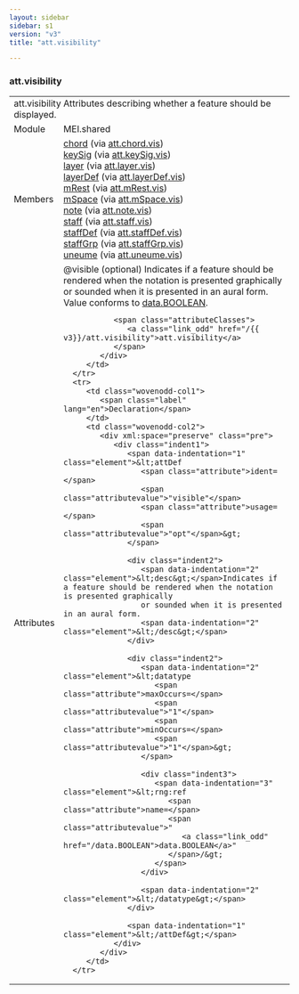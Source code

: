 ```yaml
---
layout: sidebar
sidebar: s1
version: "v3"
title: "att.visibility"

---
```


<div class="classSpec att">
   <h3 id="att.visibility">att.visibility</h3>
   <table class="wovenodd">
      <tr>
         <td colspan="2" class="wovenodd-col2">
            <span class="label">att.visibility</span> Attributes describing whether a feature should be displayed.
         </td>
      </tr>
      <tr>
         <td class="wovenodd-col1">
            <span class="label" lang="en">Module</span>
         </td>
         <td class="wovenodd-col2">MEI.shared</td>
      </tr>
      <tr>
         <td class="wovenodd-col1">
            <span class="label" lang="en">Members</span>
         </td>
         <td class="wovenodd-col2">
            <div class="parent">
               <div>
                  <a class="link_odd_elementSpec" href="/{{ v3}}/chord">chord</a>
                  <span> (via 
                     <a class="link_odd_classSpec" href="/{{ v3}}/att.chord.vis">att.chord.vis</a>)
                  </span>
               </div>
               <div>
                  <a class="link_odd_elementSpec" href="/{{ v3}}/keySig">keySig</a>
                  <span> (via 
                     <a class="link_odd_classSpec" href="/{{ v3}}/att.keySig.vis">att.keySig.vis</a>)
                  </span>
               </div>
               <div>
                  <a class="link_odd_elementSpec" href="/{{ v3}}/layer">layer</a>
                  <span> (via 
                     <a class="link_odd_classSpec" href="/{{ v3}}/att.layer.vis">att.layer.vis</a>)
                  </span>
               </div>
               <div>
                  <a class="link_odd_elementSpec" href="/{{ v3}}/layerDef">layerDef</a>
                  <span> (via 
                     <a class="link_odd_classSpec" href="/{{ v3}}/att.layerDef.vis">att.layerDef.vis</a>)
                  </span>
               </div>
               <div>
                  <a class="link_odd_elementSpec" href="/{{ v3}}/mRest">mRest</a>
                  <span> (via 
                     <a class="link_odd_classSpec" href="/{{ v3}}/att.mRest.vis">att.mRest.vis</a>)
                  </span>
               </div>
               <div>
                  <a class="link_odd_elementSpec" href="/{{ v3}}/mSpace">mSpace</a>
                  <span> (via 
                     <a class="link_odd_classSpec" href="/{{ v3}}/att.mSpace.vis">att.mSpace.vis</a>)
                  </span>
               </div>
               <div>
                  <a class="link_odd_elementSpec" href="/{{ v3}}/note">note</a>
                  <span> (via 
                     <a class="link_odd_classSpec" href="/{{ v3}}/att.note.vis">att.note.vis</a>)
                  </span>
               </div>
               <div>
                  <a class="link_odd_elementSpec" href="/{{ v3}}/staff">staff</a>
                  <span> (via 
                     <a class="link_odd_classSpec" href="/{{ v3}}/att.staff.vis">att.staff.vis</a>)
                  </span>
               </div>
               <div>
                  <a class="link_odd_elementSpec" href="/{{ v3}}/staffDef">staffDef</a>
                  <span> (via 
                     <a class="link_odd_classSpec" href="/{{ v3}}/att.staffDef.vis">att.staffDef.vis</a>)
                  </span>
               </div>
               <div>
                  <a class="link_odd_elementSpec" href="/{{ v3}}/staffGrp">staffGrp</a>
                  <span> (via 
                     <a class="link_odd_classSpec" href="/{{ v3}}/att.staffGrp.vis">att.staffGrp.vis</a>)
                  </span>
               </div>
               <div>
                  <a class="link_odd_elementSpec" href="/{{ v3}}/uneume">uneume</a>
                  <span> (via 
                     <a class="link_odd_classSpec" href="/{{ v3}}/att.uneume.vis">att.uneume.vis</a>)
                  </span>
               </div>
            </div>
         </td>
      </tr>
      <tr>
         <td class="wovenodd-col1">
            <span class="label" lang="en">Attributes</span>
         </td>
         <td class="wovenodd-col2">
            <div class="attributeDef">
               <span class="attribute">@visible</span>
               <span class="attributeUsage">(optional)</span>
               <span class="attributeDesc">Indicates if a feature should be rendered when the notation is presented graphically
                  or sounded when it is presented in an aural form.
               </span>
               Value conforms to 
               <a class="link_odd_classSpec" href="/{{ v3}}/data.BOOLEAN">data.BOOLEAN</a>.
               
               <span class="attributeClasses">
                  <a class="link_odd" href="/{{ v3}}/att.visibility">att.visibility</a>
               </span>
            </div>
         </td>
      </tr>
      <tr>
         <td class="wovenodd-col1">
            <span class="label" lang="en">Declaration</span>
         </td>
         <td class="wovenodd-col2">
            <div xml:space="preserve" class="pre">
               <div class="indent1">
                  <span data-indentation="1" class="element">&lt;attDef 
                     <span class="attribute">ident=</span>
                     <span class="attributevalue">"visible"</span> 
                     <span class="attribute">usage=</span>
                     <span class="attributevalue">"opt"</span>&gt;
                  </span>
                  
                  <div class="indent2">
                     <span data-indentation="2" class="element">&lt;desc&gt;</span>Indicates if a feature should be rendered when the notation is presented graphically
                     or sounded when it is presented in an aural form.
                     <span data-indentation="2" class="element">&lt;/desc&gt;</span>
                  </div>
                  
                  <div class="indent2">
                     <span data-indentation="2" class="element">&lt;datatype 
                        <span class="attribute">maxOccurs=</span>
                        <span class="attributevalue">"1"</span> 
                        <span class="attribute">minOccurs=</span>
                        <span class="attributevalue">"1"</span>&gt;
                     </span>
                     
                     <div class="indent3">
                        <span data-indentation="3" class="element">&lt;rng:ref 
                           <span class="attribute">name=</span>
                           <span class="attributevalue">"
                              <a class="link_odd" href="/data.BOOLEAN">data.BOOLEAN</a>"
                           </span>/&gt;
                        </span>
                     </div>
                     
                     <span data-indentation="2" class="element">&lt;/datatype&gt;</span>
                  </div>
                  
                  <span data-indentation="1" class="element">&lt;/attDef&gt;</span>
               </div>
            </div>
         </td>
      </tr>
   </table>
</div>